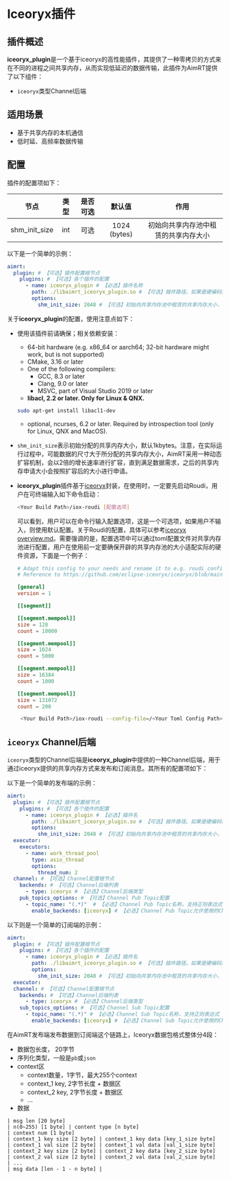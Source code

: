 
# Iceoryx插件


## 插件概述

**iceoryx_plugin**是一个基于iceoryx的高性能插件，其提供了一种零拷贝的方式来在不同的进程之间共享内存，从而实现低延迟的数据传输，此插件为AimRT提供了以下组件：
- `iceoryx`类型Channel后端

## 适用场景
- 基于共享内存的本机通信
- 低时延、高频率数据传输

## 配置

插件的配置项如下：

| 节点             | 类型      | 是否可选| 默认值 | 作用 |
| :----:           | :----:   | :----: | :----:| :----: |
| shm_init_size    | int      | 可选  | 1024 (bytes)   | 初始向共享内存池中租赁的共享内存大小 |



以下是一个简单的示例：
```yaml
aimrt:
  plugin: # 【可选】插件配置根节点
    plugins: # 【可选】各个插件的配置
      - name: iceoryx_plugin # 【必选】插件名称
        path: ./libaimrt_iceoryx_plugin.so # 【可选】插件路径。如果是硬编码注册的插件不需要填
        options:
          shm_init_size: 2048 # 【可选】初始向共享内存池中租赁的共享内存大小， 单位bytes
```


关于**iceoryx_plugin**的配置，使用注意点如下：
- 使用该插件前请确保；相关依赖安装：
  - 64-bit hardware (e.g. x86_64 or aarch64; 32-bit hardware might work, but is not supported)
  - CMake, 3.16 or later
  - One of the following compilers:
    - GCC, 8.3 or later
    - Clang, 9.0 or later
    - MSVC, part of Visual Studio 2019 or later
  - **libacl, 2.2 or later. Only for Linux & QNX.** 
  ```bash
  sudo apt-get install libacl1-dev
  ```
  - optional, ncurses, 6.2 or later. Required by introspection tool (only for Linux, QNX and MacOS).


- `shm_init_size`表示初始分配的共享内存大小，默认1kbytes。注意，在实际运行过程中，可能数据的尺寸大于所分配的共享内存大小，AimRT采用一种动态扩容机制，会以2倍的增长速率进行扩容，直到满足数据需求，之后的共享内存申请大小会按照扩容后的大小进行申请。


- **iceoryx_plugin**插件基于[iceoryx](https://github.com/eclipse-iceoryx/iceoryx)封装，在使用时，一定要先启动Roudi，用户在可终端输入如下命令启动：
  ```bash
  <Your Build Path>/iox-roudi [配置选项]
  ```
  可以看到，用户可以在命令行输入配置选项，这是一个可选项，如果用户不输入，则使用默认配置。关于Roudi的配置，具体可以参考[iceoryx overview.md](https://github.com/eclipse-iceoryx/iceoryx/blob/main/doc/website/getting-started/overview.md)。需要强调的是，配置选项中可以通过toml配置文件对共享内存池进行配置，用户在使用前一定要确保开辟的共享内存池的大小适配实际的硬件资源，下面是一个例子：
  ```toml
  # Adapt this config to your needs and rename it to e.g. roudi_config.toml
  # Reference to https://github.com/eclipse-iceoryx/iceoryx/blob/main/iceoryx_posh/etc/iceoryx/roudi_config_example.toml

  [general]
  version = 1

  [[segment]]

  [[segment.mempool]]
  size = 128
  count = 10000

  [[segment.mempool]]
  size = 1024
  count = 5000

  [[segment.mempool]]
  size = 16384
  count = 1000

  [[segment.mempool]]
  size = 131072
  count = 200
  ```
  ```bash
   <Your Build Path>/iox-roudi --config-file=/<Your Toml Config Path>/iox_cfg.toml
  ```


## `iceoryx` Channel后端


`iceoryx`类型的Channel后端是**iceoryx_plugin**中提供的一种Channel后端，用于通过iceoryx提供的共享内存方式来发布和订阅消息。其所有的配置项如下：

以下是一个简单的发布端的示例：
```yaml
aimrt:
  plugin: # 【可选】插件配置根节点
    plugins: # 【可选】各个插件的配置
      - name: iceoryx_plugin # 【必选】插件名
        path: ./libaimrt_iceoryx_plugin.so # 【可选】插件路径。如果是硬编码注册的插件不需要填
        options:
          shm_init_size: 2048 # 【可选】初始向共享内存池中租赁的共享内存大小， 单位bytes
  executor:
    executors:
      - name: work_thread_pool
        type: asio_thread
        options:
          thread_num: 2
  channel: # 【可选】Channel配置根节点
    backends: # 【可选】Channel后端列表
      - type: iceoryx # 【必选】Channel后端类型
    pub_topics_options: # 【可选】Channel Pub Topic配置
      - topic_name: "(.*)"  # 【必选】Channel Pub Topic名称，支持正则表达式
        enable_backends: [iceoryx] # 【必选】Channel Pub Topic允许使用的Channel后端列表

```

以下则是一个简单的订阅端的示例：
```yaml
aimrt:
  plugin: # 【可选】插件配置根节点
    plugins: # 【可选】各个插件的配置
      - name: iceoryx_plugin # 【必选】插件名
        path: ./libaimrt_iceoryx_plugin.so # 【可选】插件路径。如果是硬编码注册的插件不需要填
        options:
          shm_init_size: 2048 # 【可选】初始向共享内存池中租赁的共享内存大小， 单位bytes
  executor:
  channel: # 【可选】Channel配置根节点
    backends: # 【可选】Channel后端列表
      - type: iceoryx # 【必选】Channel后端类型
    sub_topics_options: # 【可选】Channel Sub Topic配置
      - topic_name: "(.*)" # 【必选】Channel Sub Topic名称，支持正则表达式
        enable_backends: [iceoryx] # 【必选】Channel Sub Topic允许使用的Channel后端列表
```



在AimRT发布端发布数据到订阅端这个链路上，Iceoryx数据包格式整体分4段：
- 数据包长度， 20字节
- 序列化类型，一般是`pb`或`json`
- context区
  - context数量，1字节，最大255个context
  - context_1 key, 2字节长度 + 数据区
  - context_2 key, 2字节长度 + 数据区
  - ...
- 数据

```
| msg len [20 byte]
| n(0~255) [1 byte] | content type [n byte]
| context num [1 byte]
| context_1 key size [2 byte] | context_1 key data [key_1_size byte]
| context_1 val size [2 byte] | context_1 val data [val_1_size byte]
| context_2 key size [2 byte] | context_2 key data [key_2_size byte]
| context_2 val size [2 byte] | context_2 val data [val_2_size byte]
| ...
| msg data [len - 1 - n byte] |
```
